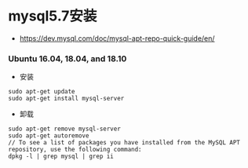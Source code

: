 # mysql5.7安装

* https://dev.mysql.com/doc/mysql-apt-repo-quick-guide/en/

### Ubuntu 16.04, 18.04, and 18.10
* 安装
```
sudo apt-get update
sudo apt-get install mysql-server
```
* 卸载
```
sudo apt-get remove mysql-server
sudo apt-get autoremove
// To see a list of packages you have installed from the MySQL APT repository, use the following command:
dpkg -l | grep mysql | grep ii
```